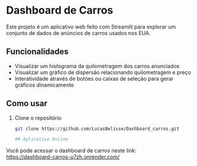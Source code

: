 # Dashboard de Carros

Este projeto é um aplicativo web feito com Streamlit para explorar um conjunto de dados de anúncios de carros usados nos EUA.

## Funcionalidades

- Visualizar um histograma da quilometragem dos carros anunciados
- Visualizar um gráfico de dispersão relacionando quilometragem e preço
- Interatividade através de botões ou caixas de seleção para gerar gráficos dinamicamente

## Como usar

1. Clone o repositório  
   ```bash
   git clone https://github.com/LucasBelisse/Dashboard_carros.git

   ## Aplicativo Online

Você pode acessar o dashboard de carros neste link:  
https://dashboard-carros-u7zh.onrender.com/